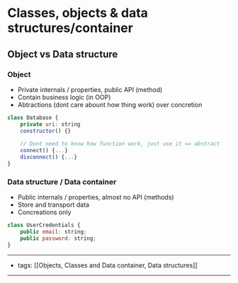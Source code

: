 # Classes, objects & data structures/container
## Object vs Data structure
### Object
- Private internals / properties, public API (method)
- Contain business logic (in OOP)
- Abtractions (dont care abount how thing work) over concretion
```js
class Database {
	private uri: string
	constructor() {}
	
	// Dont need to know how function work, just use it => abstract
	connect() {...}
	disconnect() {...}
}
```
### Data structure / Data container
- Public internals / properties, almost no API (methods)
- Store and transport data
- Concreations only
```js
class UserCredentials {
	public email: string;
	public password: string;
}
```



---
- tags: [[Objects, Classes and Data container, Data structures]]
---